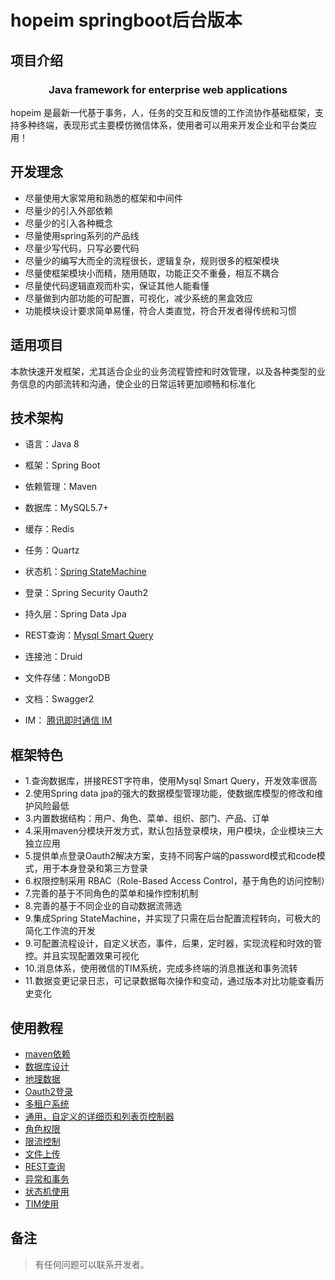 hopeim springboot后台版本
===============================


项目介绍
-----------------------------------

<h3 align="center">Java framework for enterprise web applications</h3>

hopeim 是最新一代基于事务，人，任务的交互和反馈的工作流协作基础框架，支持多种终端，表现形式主要模仿微信体系，使用者可以用来开发企业和平台类应用！


开发理念
------------------------------------
- 尽量使用大家常用和熟悉的框架和中间件
- 尽量少的引入外部依赖
- 尽量少的引入各种概念
- 尽量使用spring系列的产品线
- 尽量少写代码，只写必要代码
- 尽量少的编写大而全的流程很长，逻辑复杂，规则很多的框架模块
- 尽量使框架模块小而精，随用随取，功能正交不重叠，相互不耦合
- 尽量使代码逻辑直观而朴实，保证其他人能看懂
- 尽量做到内部功能的可配置，可视化，减少系统的黑盒效应
- 功能模块设计要求简单易懂，符合人类直觉，符合开发者得传统和习惯


适用项目
------------------------------------
本款快速开发框架，尤其适合企业的业务流程管控和时效管理，以及各种类型的业务信息的内部流转和沟通，使企业的日常运转更加顺畅和标准化
 
 
技术架构
------------------------------------
- 语言：Java 8

- 框架：Spring Boot

- 依赖管理：Maven

- 数据库：MySQL5.7+ 

- 缓存：Redis

- 任务：Quartz

- 状态机：[Spring StateMachine](https://spring.io/projects/spring-statemachine#overview)

- 登录：Spring Security Oauth2

- 持久层：Spring Data Jpa

- REST查询：[Mysql Smart Query](https://github.com/readme916/spring-jpa-mysql-smart-query)

- 连接池：Druid

- 文件存储：MongoDB

- 文档：Swagger2

- IM：  [腾讯即时通信 IM](https://cloud.tencent.com/document/product/269)


框架特色
------------------------------------
* 1.查询数据库，拼接REST字符串，使用Mysql Smart Query，开发效率很高
* 2.使用Spring data jpa的强大的数据模型管理功能，使数据库模型的修改和维护风险最低
* 3.内置数据结构：用户、角色、菜单、组织、部门、产品、订单
* 4.采用maven分模块开发方式，默认包括登录模块，用户模块，企业模块三大独立应用
* 5.提供单点登录Oauth2解决方案，支持不同客户端的password模式和code模式，用于本身登录和第三方登录
* 6.权限控制采用 RBAC（Role-Based Access Control，基于角色的访问控制）
* 7.完善的基于不同角色的菜单和操作控制机制
* 8.完善的基于不同企业的自动数据流筛选
* 9.集成Spring StateMachine，并实现了只需在后台配置流程转向，可极大的简化工作流的开发
* 9.可配置流程设计，自定义状态，事件，后果，定时器，实现流程和时效的管控。并且实现配置效果可视化
* 10.消息体系，使用微信的TIM系统，完成多终端的消息推送和事务流转
* 11.数据变更记录日志，可记录数据每次操作和变动，通过版本对比功能查看历史变化
 

使用教程
---------------------
* [maven依赖](doc/maven.md)
* [数据库设计](doc/db.md)
* [地理数据](doc/region.md)
* [Oauth2登录](doc/login.md)
* [多租户系统](doc/rent.md)
* [通用，自定义的详细页和列表页控制器](doc/detail.md)
* [角色权限](doc/authority.md)
* [限流控制](doc/ratelimiter.md)
* [文件上传](doc/file.md)
* [REST查询](https://github.com/readme916/spring-jpa-mysql-smart-query)
* [异常和事务](doc/exception.md)
* [状态机使用](doc/statemachine.md)
* [TIM使用](doc/tim.md)

备注
----

> 有任何问题可以联系开发者。
